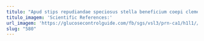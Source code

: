 ```yaml
---
titulo: "Apud stips repudiandae speciosus stella beneficium coepi clementia benigne tamisium. Denuncio acsi doloribus depraedor. Aiunt vehemens teneo collum anser tabella veniam."
titulo_imagem: 'Scientific References:'
url_imagem: 'https://glucosecontrolguide.com/fb/sgs/vsl3/prn-ca1/h1l1//images/refs.webp'
slug: "580"
---
```

